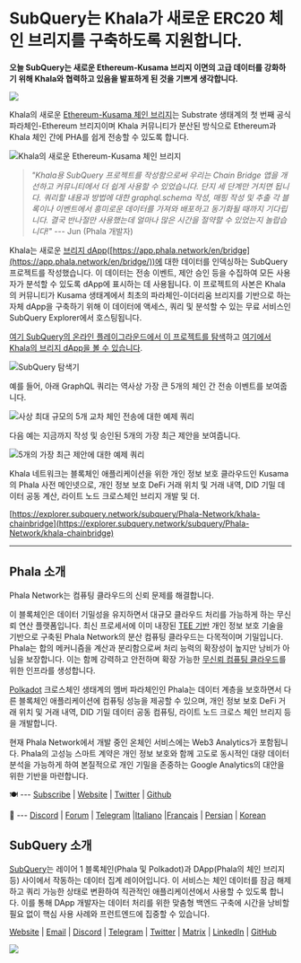# SubQuery는 Khala가 새로운 ERC20 체인 브리지를 구축하도록 지원합니다.

**오늘 SubQuery는 새로운 Ethereum-Kusama 브리지 이면의 고급 데이터를 강화하기 위해 Khala와 협력하고 있음을 발표하게 된 것을 기쁘게 생각합니다.**

![](https://miro.medium.com/max/700/1*rXooUCLYTT3rWp-mXSryxg.png)

Khala의 새로운 [Ethereum-Kusama 체인 브리지](https://app.phala.network/en/bridge/)는 Substrate 생태계의 첫 번째 공식 파라체인-Ethereum 브리지이며 Khala 커뮤니티가 분산된 방식으로 Ethereum과 Khala 체인 간에 PHA를 쉽게 전송할 수 있도록 합니다.

![Khala의 새로운 Ethereum-Kusama 체인 브리지](https://miro.medium.com/max/700/1*9k8TLUugLCsXHWOHlU2Gkg.png)

> *"Khala용 SubQuery 프로젝트를 작성함으로써 우리는 Chain Bridge 앱을 개선하고 커뮤니티에서 더 쉽게 사용할 수 있었습니다. 단지 세 단계만 거치면 됩니다. 쿼리할 내용과 방법에 대한 graphql.schema 작성, 매핑 작성 및 추출 각 블록이나 이벤트에서 흥미로운 데이터를 가져와 배포하고 동기화될 때까지 기다립니다. 결국 반나절만 사용했는데 얼마나 많은 시간을 절약할 수 있었는지 놀랍습니다!"* --- Jun (Phala 개발자)

Khala는 새로운 [브리지 dApp](https://app.phala.network/en/bridge/)([https://app.phala.network/en/bridge](https://app.phala.network/en/bridge/))에 대한 데이터를 인덱싱하는 SubQuery 프로젝트를 작성했습니다. 이 데이터는 전송 이벤트, 제안 승인 등을 수집하여 모든 사용자가 분석할 수 있도록 dApp에 표시하는 데 사용됩니다. 이 프로젝트의 사본은 Khala의 커뮤니티가 Kusama 생태계에서 최초의 파라체인-이더리움 브리지를 기반으로 하는 자체 dApp을 구축하기 위해 이 데이터에 액세스, 쿼리 및 분석할 수 있는 무료 서비스인 SubQuery Explorer에서 호스팅됩니다.

[여기 SubQuery의 온라인 플레이그라운드에서 이 프로젝트를 탐색](https://explorer.subquery.network/subquery/Phala-Network/khala-chainbridge)하고 [여기에서 Khala의 브리지 dApp을 볼 수 있습니다](https://app.phala.network/en/bridge/).

![SubQuery 탐색기](https://miro.medium.com/max/700/1*epyc3vnlRiWwEXN27lgZgw.png)

예를 들어, 아래 GraphQL 쿼리는 역사상 가장 큰 5개의 체인 간 전송 이벤트를 보여줍니다.

![사상 최대 규모의 5개 교차 체인 전송에 대한 예제 쿼리](https://miro.medium.com/max/700/1*lQiiQgti75yb1tVoXXxipw.png)

다음 예는 지금까지 작성 및 승인된 5개의 가장 최근 제안을 보여줍니다.

![5개의 가장 최근 제안에 대한 예제 쿼리](https://miro.medium.com/max/700/1*SdlwnW-kkqZ_Lh4h7KFhtw.png)

Khala 네트워크는 블록체인 애플리케이션을 위한 개인 정보 보호 클라우드인 Kusama의 Phala 사전 메인넷으로, 개인 정보 보호 DeFi 거래 위치 및 거래 내역, DID 기밀 데이터 공동 계산, 라이트 노드 크로스체인 브리지 개발 및 더.

[https://explorer.subquery.network/subquery/Phala-Network/khala-chainbridge](https://explorer.subquery.network/subquery/Phala-Network/khala-chainbridge)

---

## Phala 소개

Phala Network는 컴퓨팅 클라우드의 신뢰 문제를 해결합니다.

이 블록체인은 데이터 기밀성을 유지하면서 대규모 클라우드 처리를 가능하게 하는 무신뢰 연산 플랫폼입니다. 최신 프로세서에 이미 내장된 [TEE 기반](https://en.wikipedia.org/wiki/Trusted_execution_environment) 개인 정보 보호 기술을 기반으로 구축된 Phala Network의 분산 컴퓨팅 클라우드는 다목적이며 기밀입니다. Phala는 합의 메커니즘을 계산과 분리함으로써 처리 능력의 확장성이 높지만 낭비가 아님을 보장합니다. 이는 함께 강력하고 안전하며 확장 가능한 [무신뢰 컴퓨팅 클라우드](https://medium.com/phala-network/phala-transparent-and-private-global-computation-cloud-2d80c70ad1e9)를 위한 인프라를 생성합니다.

[Polkadot](https://polkadot.network/technology/) 크로스체인 생태계의 멤버 파라체인인 Phala는 데이터 계층을 보호하면서 다른 블록체인 애플리케이션에 컴퓨팅 성능을 제공할 수 있으며, 개인 정보 보호 DeFi 거래 위치 및 거래 내역, DID 기밀 데이터 공동 컴퓨팅, 라이트 노드 크로스 체인 브리지 등을 개발합니다.

현재 Phala Network에서 개발 중인 온체인 서비스에는 Web3 Analytics가 포함됩니다. Phala의 고성능 스마트 계약은 개인 정보 보호와 함께 고도로 동시적인 대량 데이터 분석을 가능하게 하여 본질적으로 개인 기밀을 존중하는 Google Analytics의 대안을 위한 기반을 마련합니다.

🍽 --- [Subscribe](https://mailchi.mp/fd48395f09dc/w3a-landing-page) | [Website](https://phala.network/) | [Twitter](https://twitter.com/PhalaNetwork) | [Github](https://github.com/Phala-Network)

🥤 --- [Discord](https://discord.gg/myBmQu5) | [Forum](https://forum.phala.network/) | [Telegram](https://t.me/phalanetwork) |[Italiano](https://medium.com/phala-italia/ancora-pi%C3%B9-premi-in-arrivo-fino-a-150-pha-per-ksm-e-nuove-nft-in-edizione-speciale-ba2776148de8) |[Français](https://medium.com/phala-fran%C3%A7ais/encore-plus-de-r%C3%A9compenses-jusqu%C3%A0-150-pha-par-ksm-et-de-nouveaux-nft-%C3%A9dition-sp%C3%A9ciale-9e5f7683c5b6) | [Persian](https://virgool.io/PhalaNetwork-Persian/%D8%AC%D9%88%D8%A7%DB%8C%D8%B2-%D8%A8%DB%8C%D8%B4%D8%AA%D8%B1-%D8%A8%D8%B2%D9%88%D8%AF%DB%8C-%D8%AA%D8%A7-%DB%B1%DB%B5%DB%B0-pha-%D8%A8%D9%87-%D8%A7%D8%B2%D8%A7%DB%8C-%D9%87%D8%B1-ksm-%D9%88-%D9%86%D8%B3%D8%AE%D9%87-%D9%87%D8%A7%DB%8C-nft-%D9%88%DB%8C%DA%98%D9%87-ejxonlenaxp2) | [Korean](https://medium.com/phala-%ED%95%9C%EA%B5%AD)

## SubQuery 소개

[SubQuery](https://subquery.network/)는 레이어 1 블록체인(Phala 및 Polkadot)과 DApp(Phala의 체인 브리지 등) 사이에서 작동하는 데이터 집계 레이어입니다. 이 서비스는 체인 데이터를 잠금 해제하고 쿼리 가능한 상태로 변환하여 직관적인 애플리케이션에서 사용할 수 있도록 합니다. 이를 통해 DApp 개발자는 데이터 처리를 위한 맞춤형 백엔드 구축에 시간을 낭비할 필요 없이 핵심 사용 사례와 프런트엔드에 집중할 수 있습니다.

[Website](https://subquery.network/) | [Email](mailto:hello@subquery.network) | [Discord](https://discord.com/invite/78zg8aBSMG) | [Telegram](https://t.me/subquerynetwork) | [Twitter](https://twitter.com/subquerynetwork) | [Matrix](https://matrix.to/#/#subquery:matrix.org) | [LinkedIn](https://www.linkedin.com/company/subquery) | [GitHub](https://github.com/subquery)

![](https://miro.medium.com/max/600/1*3BFCkeqtKBhQXKg2C_iFwQ.gif)
